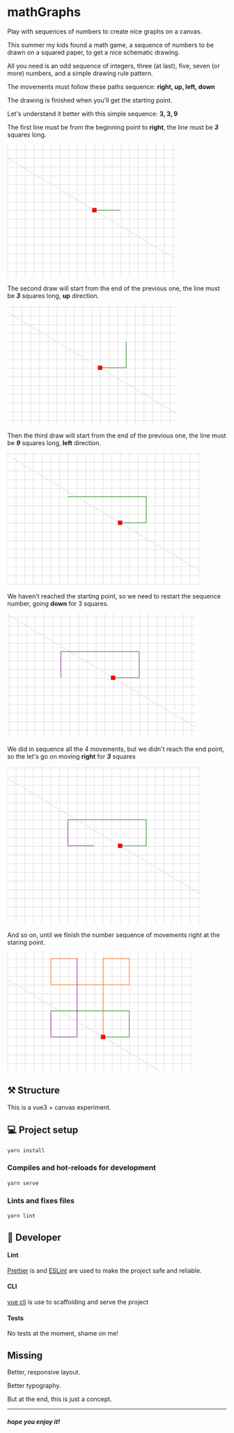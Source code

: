 # mathGraphs

Play with sequences of numbers to create nice graphs on a canvas.

This summer my kids found a math game, a sequence of numbers to be drawn on a squared paper, to get a nice schematic drawing.

All you need is an odd sequence of integers, three (at last), five, seven (or more) numbers, and a simple drawing rule pattern.

The movements must follow these paths sequence: **right, up, left, down**

The drawing is finished when you'll get the starting point.

Let's understand it better with this simple sequence: **3, 3, 9**

The first line must be from the beginning point to **right**, the line must be **_3_** squares long.

![Step one](readme/step1.png?raw=true "Step one")

The second draw will start from the end of the previous one, the line must be **_3_** squares long, **up** direction.

![Step two](readme/step2.png?raw=true "Step two")   
 
Then the third draw will start from the end of the previous one, the line must be **_9_** squares long, **left** direction.

![Step three](readme/step3.png?raw=true "Step three")   

We haven't reached the starting point, so we need to restart the sequence number, going **down** for 3 squares.

![Step four](readme/step4.png?raw=true "Step four")   

We did in sequence all the 4 movements, but we didn't reach the end point, so the let's go on moving **right** for **_3_** squares 

![Step five](readme/step5.png?raw=true "Step five")   

And so on, until we finish the number sequence of movements right at the staring point. 

![Final drawing](readme/final.png?raw=true "Final drawing")


## ⚒ Structure

This is a vue3 + canvas experiment.


## ‍💻 Project setup

```
yarn install
```

### Compiles and hot-reloads for development
```
yarn serve
```

### Lints and fixes files
```
yarn lint
```

## 👾 Developer

#### Lint

[Prettier](https://prettier.io) is and [ESLint](https://eslint.org/) are used to make the project safe and reliable.

#### CLI

[vue cli](https://cli.vuejs.org/) is use to scaffolding and serve the project
#### Tests

No tests at the moment, shame on me!

## Missing 

Better, responsive layout. 

Better typography.

But at the end, this is just a concept. 

--- 

##### hope you enjoy it!

